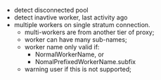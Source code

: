 
 - detect disconnected pool
 - detect inavtive worker, last activity ago
 - multiple workers on single stratum connection.
   * multi-workers are from another tier of proxy;
   * worker can have many sub-names;
   * worker name only valid if:
     - NormalWorkerName, or
     - NomalPrefixedWorkerName.subfix
   * warning user if this is not supported;
